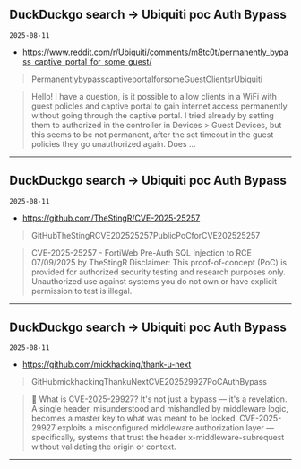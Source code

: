 ## DuckDuckgo search -> Ubiquiti poc Auth Bypass
`2025-08-11`

* https://www.reddit.com/r/Ubiquiti/comments/m8tc0t/permanently_bypass_captive_portal_for_some_guest/

<blockquote>
 PermanentlybypasscaptiveportalforsomeGuestClientsrUbiquiti
</blockquote>
<blockquote>
Hello! I have a question, is it possible to allow clients in a WiFi with guest policIes and captive portal to gain internet access permanently without going through the captive portal. I tried already by setting them to authorized in the controller in Devices &gt; Guest Devices, but this seems to be not permanent, after the set timeout in the guest policies they go unauthorized again. Does ...
</blockquote>

---

## DuckDuckgo search -> Ubiquiti poc Auth Bypass
`2025-08-11`

* https://github.com/TheStingR/CVE-2025-25257

<blockquote>
 GitHubTheStingRCVE202525257PublicPoCforCVE202525257
</blockquote>
<blockquote>
CVE-2025-25257 - FortiWeb Pre-Auth SQL Injection to RCE 07/09/2025 by TheStingR Disclaimer: This proof-of-concept (PoC) is provided for authorized security testing and research purposes only. Unauthorized use against systems you do not own or have explicit permission to test is illegal.
</blockquote>

---

## DuckDuckgo search -> Ubiquiti poc Auth Bypass
`2025-08-11`

* https://github.com/mickhacking/thank-u-next

<blockquote>
 GitHubmickhackingThankuNextCVE202529927PoCAuthBypass
</blockquote>
<blockquote>
🧠 What is CVE-2025-29927? It's not just a bypass — it's a revelation. A single header, misunderstood and mishandled by middleware logic, becomes a master key to what was meant to be locked. CVE-2025-29927 exploits a misconfigured middleware authorization layer — specifically, systems that trust the header x-middleware-subrequest without validating the origin or context.
</blockquote>

---

